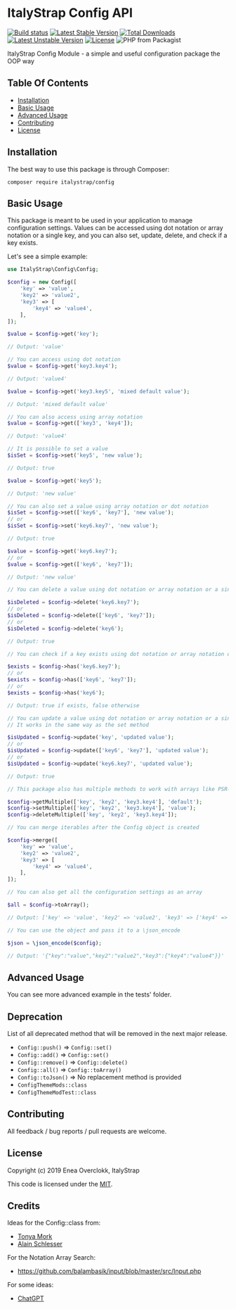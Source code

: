 # ItalyStrap Config API

[![Build status](https://github.com/ItalyStrap/config/actions/workflows/test.yml/badge.svg)](https://github.com/ItalyStrap/config/actions/workflows/test.yml?query=workflow%3Atest)
[![Latest Stable Version](https://img.shields.io/packagist/v/italystrap/config.svg)](https://packagist.org/packages/italystrap/config)
[![Total Downloads](https://img.shields.io/packagist/dt/italystrap/config.svg)](https://packagist.org/packages/italystrap/config)
[![Latest Unstable Version](https://img.shields.io/packagist/vpre/italystrap/config.svg)](https://packagist.org/packages/italystrap/config)
[![License](https://img.shields.io/packagist/l/italystrap/config.svg)](https://packagist.org/packages/italystrap/config)
![PHP from Packagist](https://img.shields.io/packagist/php-v/italystrap/config)

ItalyStrap Config Module - a simple and useful configuration package the OOP way

## Table Of Contents

* [Installation](#installation)
* [Basic Usage](#basic-usage)
* [Advanced Usage](#advanced-usage)
* [Contributing](#contributing)
* [License](#license)

## Installation

The best way to use this package is through Composer:

```CMD
composer require italystrap/config
```

## Basic Usage

This package is meant to be used in your application to manage configuration settings.
Values can be accessed using dot notation or array notation or a single key, and you can also set, update, delete, and check if a key exists.

Let's see a simple example:

```php
use ItalyStrap\Config\Config;

$config = new Config([
    'key' => 'value',
    'key2' => 'value2',
    'key3' => [
        'key4' => 'value4',
    ],
]);

$value = $config->get('key');

// Output: 'value'

// You can access using dot notation
$value = $config->get('key3.key4');

// Output: 'value4'

$value = $config->get('key3.key5', 'mixed default value');

// Output: 'mixed default value'

// You can also access using array notation
$value = $config->get(['key3', 'key4']);

// Output: 'value4'

// It is possible to set a value
$isSet = $config->set('key5', 'new value');

// Output: true

$value = $config->get('key5');

// Output: 'new value'

// You can also set a value using array notation or dot notation
$isSet = $config->set(['key6', 'key7'], 'new value');
// or
$isSet = $config->set('key6.key7', 'new value');

// Output: true

$value = $config->get('key6.key7');
// or
$value = $config->get(['key6', 'key7']);

// Output: 'new value'

// You can delete a value using dot notation or array notation or a single key

$isDeleted = $config->delete('key6.key7');
// or
$isDeleted = $config->delete(['key6', 'key7']);
// or
$isDeleted = $config->delete('key6');

// Output: true

// You can check if a key exists using dot notation or array notation or a single key

$exists = $config->has('key6.key7');
// or
$exists = $config->has(['key6', 'key7']);
// or
$exists = $config->has('key6');

// Output: true if exists, false otherwise

// You can update a value using dot notation or array notation or a single key
// It works in the same way as the set method

$isUpdated = $config->update('key', 'updated value');
// or
$isUpdated = $config->update(['key6', 'key7'], 'updated value');
// or
$isUpdated = $config->update('key6.key7', 'updated value');

// Output: true

// This package also has multiple methods to work with arrays like PSR-6

$config->getMultiple(['key', 'key2', 'key3.key4'], 'default');
$config->setMultiple(['key', 'key2', 'key3.key4'], 'value');
$config->deleteMultiple(['key', 'key2', 'key3.key4']);

// You can merge iterables after the Config object is created

$config->merge([
    'key' => 'value',
    'key2' => 'value2',
    'key3' => [
        'key4' => 'value4',
    ],
]);

// You can also get all the configuration settings as an array

$all = $config->toArray();

// Output: ['key' => 'value', 'key2' => 'value2', 'key3' => ['key4' => 'value4']]

// You can use the object and pass it to a \json_encode

$json = \json_encode($config);

// Output: '{"key":"value","key2":"value2","key3":{"key4":"value4"}}'

```

## Advanced Usage

You can see more advanced example in the tests' folder.

## Deprecation

List of all deprecated method that will  be removed in the next major release.

* `Config::push()` => `Config::set()`
* `Config::add()` => `Config::set()`
* `Config::remove()` => `Config::delete()`
* `Config::all()` => `Config::toArray()`
* `Config::toJson()` => No replacement method is provided
* `ConfigThemeMods::class`
* `ConfigThemeModTest::class`

## Contributing

All feedback / bug reports / pull requests are welcome.

## License

Copyright (c) 2019 Enea Overclokk, ItalyStrap

This code is licensed under the [MIT](LICENSE).

## Credits

Ideas for the Config::class from:
 - [Tonya Mork](https://github.com/wpfulcrum/config)
 - [Alain Schlesser](https://github.com/brightnucleus/config)

For the Notation Array Search:
 - https://github.com/balambasik/input/blob/master/src/Input.php

For some ideas:
 - [ChatGPT](https://chat.openai.com)
